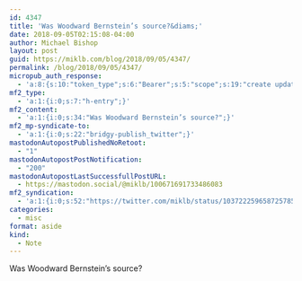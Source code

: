 ```yaml
---
id: 4347
title: 'Was Woodward Bernstein’s source?&diams;'
date: 2018-09-05T02:15:08-04:00
author: Michael Bishop
layout: post
guid: https://miklb.com/blog/2018/09/05/4347/
permalink: /blog/2018/09/05/4347/
micropub_auth_response:
  - 'a:8:{s:10:"token_type";s:6:"Bearer";s:5:"scope";s:19:"create update media";s:2:"me";s:18:"https://miklb.com/";s:9:"issued_by";s:45:"https://miklb.com/wp-json/indieauth/1.0/token";s:9:"client_id";s:21:"https://quill.p3k.io/";s:9:"issued_at";i:1535229673;s:4:"user";i:1;s:13:"last_accessed";i:1536128108;}'
mf2_type:
  - 'a:1:{i:0;s:7:"h-entry";}'
mf2_content:
  - 'a:1:{i:0;s:34:"Was Woodward Bernstein’s source?";}'
mf2_mp-syndicate-to:
  - 'a:1:{i:0;s:22:"bridgy-publish_twitter";}'
mastodonAutopostPublishedNoRetoot:
  - "1"
mastodonAutopostPostNotification:
  - "200"
mastodonAutopostLastSuccessfullPostURL:
  - https://mastodon.social/@miklb/100671691733486083
mf2_syndication:
  - 'a:1:{i:0;s:52:"https://twitter.com/miklb/status/1037222596587257856";}'
categories:
  - misc
format: aside
kind:
  - Note
---
```

Was Woodward Bernstein’s source?
